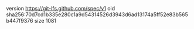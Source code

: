 version https://git-lfs.github.com/spec/v1
oid sha256:70d7cd1b335e280c1a9d54314526d3943d6ad13174a5ff52e83b565b447f9376
size 1081
